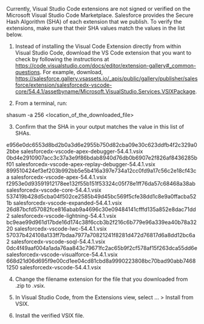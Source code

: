 Currently, Visual Studio Code extensions are not signed or verified on the
Microsoft Visual Studio Code Marketplace. Salesforce provides the Secure Hash
Algorithm (SHA) of each extension that we publish. To verify the extensions,
make sure that their SHA values match the values in the list below.

1. Instead of installing the Visual Code Extension directly from within Visual
   Studio Code, download the VS Code extension that you want to check by
   following the instructions at
   https://code.visualstudio.com/docs/editor/extension-gallery#_common-questions.
   For example, download,
   https://salesforce.gallery.vsassets.io/_apis/public/gallery/publisher/salesforce/extension/salesforcedx-vscode-core/54.4.1/assetbyname/Microsoft.VisualStudio.Services.VSIXPackage.

2. From a terminal, run:

shasum -a 256 <location_of_the_downloaded_file>

3. Confirm that the SHA in your output matches the value in this list of SHAs.

e956e0dc6553d8bd2b0a3d6e2955b750d82cba09e30c623ddfb4f2c329a02bbe  salesforcedx-vscode-apex-debugger-54.4.1.vsix
0bd4e2910907acc3c37a3e9f86bdab8940d76db0b6907e2f826af8436285bf01  salesforcedx-vscode-apex-replay-debugger-54.4.1.vsix
899510424ef3ef203b992bb5e5b416a397e734a12cc0fd9a17c56c2e18cf43ca  salesforcedx-vscode-apex-54.4.1.vsix
f2953e0d93591912178ee132f55b151f53324c05f78e1ff76da57c68468a38ab  salesforcedx-vscode-core-54.4.1.vsix
537419b428d5cba04f502ce2585b49d45bc569f5cfe38dd1c8e9a0ffacba521b  salesforcedx-vscode-expanded-54.4.1.vsix
26d87bcfd57082fce816abab9a4696c30e09484141cfffd135a852e8dac71dd2  salesforcedx-vscode-lightning-54.4.1.vsix
bc9eae99d961d17bde16d174c38f6ccb3b2f216c6b779e96a339ea40b78a3220  salesforcedx-vscode-lwc-54.4.1.vsix
57037b424108a133ff7bdaa7977a70821241f8281d472d76817d6a8dd12bc6a2  salesforcedx-vscode-soql-54.4.1.vsix
0dc4f49aaf004a1ada76aa843c79671fc2ac65b9f2cf578af15f263dca55dd6e  salesforcedx-vscode-visualforce-54.4.1.vsix
668d21d06d695f9e00cd1ee04cd81cbd8a9990223808bc70bad90abb74681250  salesforcedx-vscode-54.4.1.vsix


4. Change the filename extension for the file that you downloaded from .zip to
.vsix.

5. In Visual Studio Code, from the Extensions view, select ... > Install from
VSIX.

6. Install the verified VSIX file.

